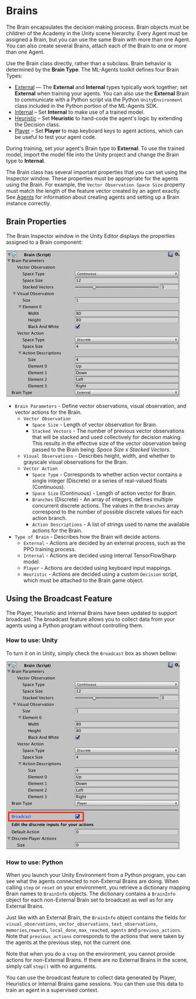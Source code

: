 # Brains

The Brain encapsulates the decision making process. Brain objects must be
children of the Academy in the Unity scene hierarchy. Every Agent must be
assigned a Brain, but you can use the same Brain with more than one Agent. You
can also create several Brains, attach each of the Brain to one or more than one
Agent.  

Use the Brain class directly, rather than a subclass. Brain behavior is
determined by the **Brain Type**. The ML-Agents toolkit defines four Brain
Types:

* [External](Learning-Environment-Design-External-Internal-Brains.md) — The
  **External** and **Internal** types typically work together; set **External**
  when training your agents. You can also use the **External** Brain to
  communicate with a Python script via the Python `UnityEnvironment` class
  included in the Python portion of the ML-Agents SDK.
* [Internal](Learning-Environment-Design-External-Internal-Brains.md) – Set
  **Internal**  to make use of a trained model.
* [Heuristic](Learning-Environment-Design-Heuristic-Brains.md) – Set
  **Heuristic** to hand-code the agent's logic by extending the Decision class.
* [Player](Learning-Environment-Design-Player-Brains.md) – Set **Player** to map
  keyboard keys to agent actions, which can be useful to test your agent code.

During training, set your agent's Brain type to **External**. To use the trained
model, import the model file into the Unity project and change the Brain type to
**Internal**.

The Brain class has several important properties that you can set using the
Inspector window. These properties must be appropriate for the agents using the
Brain. For example, the `Vector Observation Space Size` property must match the
length of the feature vector created by an agent exactly. See
[Agents](Learning-Environment-Design-Agents.md) for information about creating
agents and setting up a Brain instance correctly.

## Brain Properties

The Brain Inspector window in the Unity Editor displays the properties assigned
to a Brain component:

![Brain Inspector](images/brain.png)

* `Brain Parameters` - Define vector observations, visual observation, and
  vector actions for the Brain.
  * `Vector Observation`
    * `Space Size` - Length of vector observation for Brain.
    * `Stacked Vectors` - The number of previous vector observations that will
      be stacked and used collectively for decision making. This results in the
      effective size of the vector observation being passed to the Brain being:
      _Space Size_ x _Stacked Vectors_.
  * `Visual Observations` - Describes height, width, and whether to grayscale
    visual observations for the Brain.
  * `Vector Action`
    * `Space Type` - Corresponds to whether action vector contains a single
      integer (Discrete) or a series of real-valued floats (Continuous).
    * `Space Size` (Continuous) - Length of action vector for Brain.
    * `Branches` (Discrete) - An array of integers, defines multiple concurrent
      discrete actions. The values in the `Branches` array correspond to the
      number of possible discrete values for each action branch.
    * `Action Descriptions` - A list of strings used to name the available
      actions for the Brain.
* `Type of Brain` - Describes how the Brain will decide actions.
  * `External` - Actions are decided by an external process, such as the PPO
    training process.
  * `Internal` - Actions are decided using internal TensorFlowSharp model.
  * `Player` - Actions are decided using keyboard input mappings.
  * `Heuristic` - Actions are decided using a custom `Decision` script, which
    must be attached to the Brain game object.

## Using the Broadcast Feature

The Player, Heuristic and Internal Brains have been updated to support
broadcast. The broadcast feature allows you to collect data from your agents
using a Python program without controlling them.  

### How to use: Unity

To turn it on in Unity, simply check the `Broadcast` box as shown bellow:

![Broadcast](images/broadcast.png)

### How to use: Python

When you launch your Unity Environment from a Python program, you can see what
the agents connected to non-External Brains are doing. When calling `step` or
`reset` on your environment, you retrieve a dictionary mapping Brain names to
`BrainInfo` objects. The  dictionary contains a `BrainInfo` object for each
non-External Brain set to broadcast as well as for any External Brains.  

Just like with an External Brain, the `BrainInfo` object contains the fields for
`visual_observations`, `vector_observations`,  `text_observations`,
`memories`,`rewards`, `local_done`, `max_reached`, `agents` and
`previous_actions`. Note that `previous_actions` corresponds to the actions that
were taken by the agents at the previous step, not the current one.  

Note that when you do a `step` on the environment, you cannot provide actions
for non-External Brains. If there are no External Brains in the scene, simply
call `step()` with no arguments.  

You can use the broadcast feature to collect data generated by Player,
Heuristics or Internal Brains game sessions. You can then use this data to train
an agent in a supervised context.
